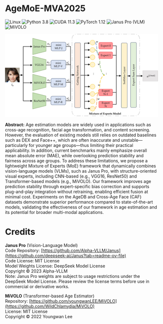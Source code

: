 # AgeMoE-MVA2025
![Linux](https://img.shields.io/badge/System-Linux-green.svg?style=plastic)
![Python 3.8](https://img.shields.io/badge/python-3.8-green.svg?style=plastic)
![CUDA 11.3](https://img.shields.io/badge/cuda-11.3-green.svg?style=plastic)
![PyTorch 1.12](https://img.shields.io/badge/pytorch-1.12-green.svg?style=plastic)
![Janus Pro (VLM)](https://img.shields.io/badge/Janus_Pro-pretrained-blue.svg?style=plastic)
![MiVOLO](https://img.shields.io/badge/MiVOLO-pretrained-blue.svg?style=plastic)

![image](https://github.com/AvLab-CV/AgeMoE-MVA2025/blob/d6204caf9540dec4f10629d4d1c38d49c915c3e9/Figure3.jpg)


**Abstract:** Age estimation models are widely used in applications such as cross-age recognition, facial age transformation, and content screening. However, the evaluation of existing models still relies on outdated baselines such as DEX and Face++, which are often inaccurate and unstable—particularly for younger age groups—thus limiting their practical applicability. In addition, current benchmarks mainly emphasize overall mean absolute error (MAE), while overlooking prediction stability and fairness across age groups. To address these limitations, we propose a lightweight Mixture of Experts (MoE) framework that dynamically combines vision-language models (VLMs), such as Janus Pro, with structure-oriented visual experts, including CNN-based (e.g., VGG16, ResNet50) and Transformer-based models (e.g., MiVOLO). Our framework improves age prediction stability through expert-specific bias correction and supports plug-and-play integration without retraining, enabling efficient fusion at minimal cost. Experiments on the AgeDB and Cross-Age Face (CAF) datasets demonstrate superior performance compared to state-of-the-art models, validating the effectiveness of our framework in age estimation and its potential for broader multi-modal applications.


# Credits
**Janus Pro** (Vision-Language Model) <br>
Code Repository: [https://github.com/Alpha-VLLM/Janus](https://github.com/deepseek-ai/Janus?tab=readme-ov-file) <br>
Code License: MIT License <br>
Model Weights License: DeepSeek Model License <br>
Copyright © 2023 Alpha-VLLM <br>
Note: Janus Pro weights are subject to usage restrictions under the DeepSeek Model License. Please review the license terms before use in commercial or derivative works. <br>

**MiVOLO** (Transformer-based Age Estimator) <br>
Repository: [https://github.com/youngwanLEE/MiVOLO](https://github.com/WildChlamydia/MiVOLO) <br>
License: MIT License <br>
Copyright © 2022 Youngwan Lee <br>
